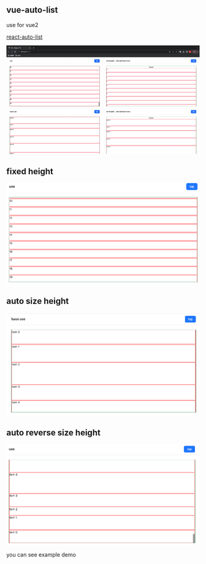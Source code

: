 ## vue-auto-list

use for vue2

[react-auto-list](https://www.npmjs.com/package/wang-rc-virtual-list)

![demo](./assets/demo.gif)

## fixed height

![fixed height](./assets/normalList.png)

## auto size height

![fixed height](./assets/autoList.png)

## auto reverse size height

![fixed height](./assets/reverseAutoList.png)

you can see example demo
